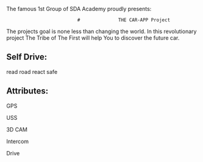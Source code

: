 The famous 1st Group of SDA Academy proudly presents:

                              #              THE CAR-APP Project

The projects goal is none less than changing the world. In this revolutionary project The Tribe of The First will help
You to discover the future car.

## Self Drive:
read road
react
safe

 ## Attributes:

GPS

USS

3D CAM

Intercom

Drive

